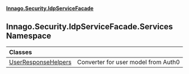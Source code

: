 #### [Innago\.Security\.IdpServiceFacade](../../../../index.md 'index')

## Innago\.Security\.IdpServiceFacade\.Services Namespace

| Classes | |
| :--- | :--- |
| [UserResponseHelpers](UserResponseHelpers/index.md 'Innago\.Security\.IdpServiceFacade\.Services\.UserResponseHelpers') | Converter for user model from Auth0 |
